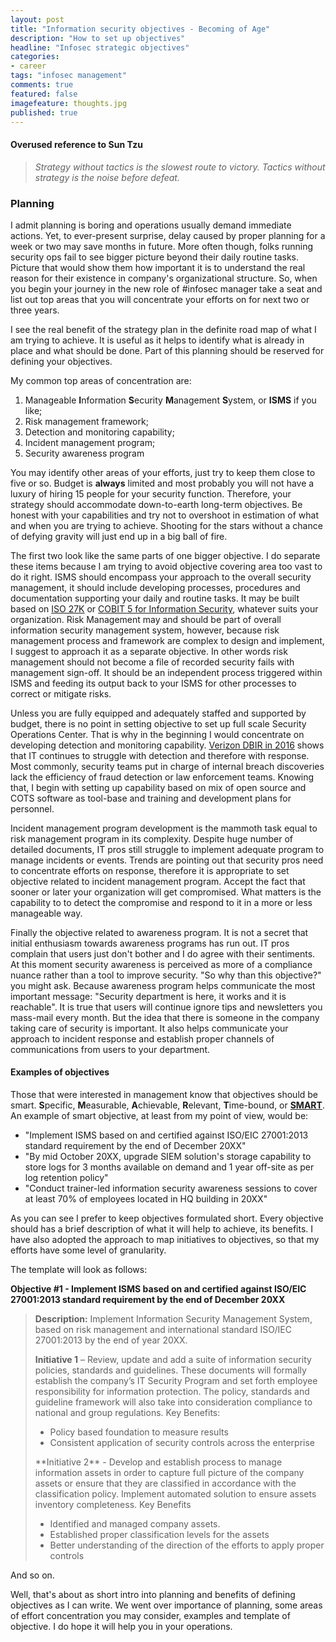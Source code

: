 ```yaml
---
layout: post
title: "Information security objectives - Becoming of Age"
description: "How to set up objectives"
headline: "Infosec strategic objectives"
categories: 
- career 
tags: "infosec management"
comments: true
featured: false
imagefeature: thoughts.jpg
published: true 
---
```


#### Overused reference to Sun Tzu

> _Strategy without tactics is the slowest route to victory. Tactics without strategy is the noise before defeat._

### Planning

I admit planning is boring and operations usually demand immediate actions. Yet, to ever-present surprise, delay caused by proper planning for a week or two may save months in future. More often though, folks running security ops fail to see bigger picture beyond their daily routine tasks. Picture that would show them how important it is to understand the real reason for their existence in company's organizational structure. So, when you begin your journey in the new role of #infosec manager take a seat and list out top areas that you will concentrate your efforts on for next two or three years. 

I see the real benefit of the strategy plan in the definite road map of what I am trying to achieve. It is useful as it helps to identify what is already in place and what should be done. Part of this planning should be reserved for defining your objectives. 

My common top areas of concentration are:

1. Manageable **I**nformation **S**ecurity **M**anagement **S**ystem, or **ISMS** if you like;
2. Risk management framework;
3. Detection and monitoring capability;
4. Incident management program;
5. Security awareness program

You may identify other areas of your efforts, just try to keep them close to five or so. Budget is **always** limited and most probably you will not have a luxury of hiring 15 people for your security function. Therefore, your strategy should accommodate down-to-earth long-term objectives. Be honest with your capabilities and try not to overshoot in estimation of what and when you are trying to achieve. Shooting for the stars without a chance of defying gravity will just end up in a big ball of fire. 

The first two look like the same parts of one bigger objective. I do separate these items because I am trying to avoid objective covering area too vast to do it right. ISMS should encompass your approach to the overall security management, it should include developing processes, procedures and documentation supporting your daily and routine tasks. It may be built based on [ISO 27K](http://www.bsigroup.com/en-GB/iso-27001-information-security/) or [COBIT 5 for Information Security](http://www.isaca.org/cobit/pages/info-sec.aspx), whatever suits your organization. Risk Management may and should be part of overall information security management system, however, because risk management process and framework are complex to design and implement, I suggest to approach it as a separate objective. In other words risk management should not become a file of recorded security fails with management sign-off. It should be an independent process triggered within ISMS and feeding its output back to your ISMS for other processes to correct or mitigate risks. 

Unless you are fully equipped and adequately staffed and supported by budget, there is no point in setting objective to set up full scale Security Operations Center. That is why in the beginning I would concentrate on developing detection and monitoring capability. [Verizon DBIR in 2016](http://www.verizonenterprise.com/verizon-insights-lab/dbir/2016/) shows that IT continues to struggle with detection and therefore with response. Most commonly, security teams put in charge of internal breach discoveries lack the efficiency of fraud detection or law enforcement teams. Knowing that, I begin with setting up capability based on mix of open source and COTS software as tool-base and training and development plans for personnel.

Incident management program development is the mammoth task equal to risk management program in its complexity. Despite huge number of detailed documents, IT pros still struggle to implement adequate program to manage incidents or events. Trends are pointing out that security pros need to concentrate efforts on response, therefore it is appropriate to set objective related to incident management program. Accept the fact that sooner or later your organization will get compromised. What matters is the capability to to detect the compromise and respond to it in a more or less manageable way. 

Finally the objective related to awareness program. It is not a secret that initial enthusiasm towards awareness programs has run out. IT pros complain that users just don't bother and I do agree with their sentiments. At this moment security awareness is perceived as more of a compliance nuance rather than a tool to improve security. "So why than this objective?" you might ask. Because awareness program helps communicate the most important message: "Security department is here, it works and it is reachable". It is true that users will continue ignore tips and newsletters you mass-mail every month. But the idea that there is someone in the company taking care of security is important. It also helps communicate your approach to incident response and establish proper channels of communications from users to your department. 

#### Examples of objectives

Those that were interested in management know that objectives should be smart. **S**pecific, **M**easurable, **A**chievable, **R**elevant, **T**ime-bound, or [**SMART**](https://en.wikipedia.org/wiki/SMART_criteria).
An example of smart objective, at least from my point of view, would be:
<ul>
<li>"Implement ISMS based on and certified against ISO/EIC 27001:2013 standard requirement by the end of December 20XX" </li>
<li>"By mid October 20XX, upgrade SIEM solution's storage capability to store logs for 3 months available on demand and 1 year off-site as per log retention policy"</li>
<li>"Conduct trainer-led information security awareness sessions to cover at least 70% of employees located in HQ building in 20XX"</li>
</ul>
As you can see I prefer to keep objectives formulated short. Every objective should has a brief description of what it will help to achieve, its benefits. I have also adopted the approach to map initiatives to objectives, so that my efforts have some level of granularity.

The template will look as follows:

**Objective #1 - Implement ISMS based on and certified against ISO/EIC 27001:2013 standard requirement by the end of December 20XX**
 
> **Description:** Implement Information Security Management System, based on risk management and international standard ISO/IEC 27001:2013 by the end of year 20XX.
>
> **Initiative 1** – Review, update and add a suite of information security policies, standards and guidelines. These documents will formally establish the company’s IT Security Program and set forth employee responsibility for information protection. The policy, standards and guideline framework will also take into consideration compliance to national and group regulations. 
> Key Benefits:
> <ul>
> <li>Policy based foundation to measure results</li>
> <li>Consistent application of security controls across the enterprise</li>
> </ul>
>  **Initiative 2** - Develop and establish process to manage information assets in order to capture full picture of the company assets or ensure that they are classified in accordance with the classification policy. Implement automated solution to ensure assets inventory completeness.
> Key Benefits
> <ul> 
> <li>Identified and managed company assets.</li> 
> <li>Established proper classification levels for the assets</li>
> <li>Better understanding of the direction of the efforts to apply proper controls</li>
> </ul>
And so on.

Well, that's about as short intro into planning and benefits of defining objectives as I can write. We went over importance of planning, some areas of effort concentration you may consider, examples and template of objective. I do hope it will help you in your operations. 
